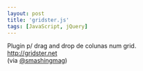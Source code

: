 ```yaml
---
layout: post
title: 'gridster.js'
tags: [JavaScript, jQuery]
---
```


Plugin p/ drag and drop de colunas num grid.<br>
<http://gridster.net><br>
(via [@smashingmag](https://twitter.com/smashingmag/status/233570928481681408))
